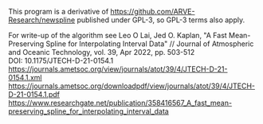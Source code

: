 This program is a derivative of https://github.com/ARVE-Research/newspline published under GPL-3, so GPL-3 terms also apply.

For write-up of the algorithm see Leo O Lai, Jed O. Kaplan, "A Fast Mean-Preserving Spline for Interpolating Interval Data" // Journal of Atmospheric and Oceanic Technology, vol. 39, Apr 2022, pp. 503-512  
DOI: 10.1175/JTECH-D-21-0154.1  
https://journals.ametsoc.org/view/journals/atot/39/4/JTECH-D-21-0154.1.xml  
https://journals.ametsoc.org/downloadpdf/view/journals/atot/39/4/JTECH-D-21-0154.1.pdf  
https://www.researchgate.net/publication/358416567_A_fast_mean-preserving_spline_for_interpolating_interval_data  